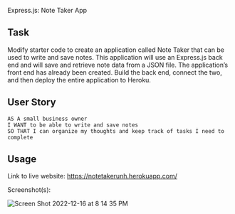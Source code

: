 Express.js: Note Taker App

## Task

Modify starter code to create an application called Note Taker that can be used to write and save notes. This application will use an Express.js back end and will save and retrieve note data from a JSON file. The application’s front end has already been created. Build the back end, connect the two, and then deploy the entire application to Heroku.


## User Story

```
AS A small business owner
I WANT to be able to write and save notes
SO THAT I can organize my thoughts and keep track of tasks I need to complete
```


## Usage

Link to live website: https://notetakerunh.herokuapp.com/

Screenshot(s):

![Screen Shot 2022-12-16 at 8 14 35 PM](https://user-images.githubusercontent.com/113952075/208216618-6b948eb0-e140-4edb-8993-52e69562e59d.png)



